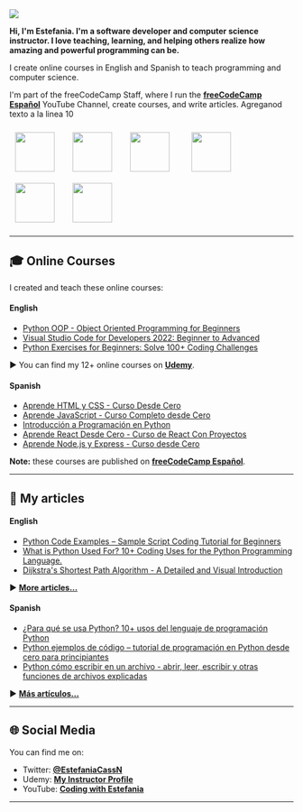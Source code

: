 <img src="./assets/greetings.gif">

<br>

**Hi, I'm Estefania. I'm a software developer and computer science instructor. I love teaching, learning, and helping others realize how amazing and powerful programming can be.**

I create online courses in English and Spanish to teach programming and computer science.

I'm part of the freeCodeCamp Staff, where I run the [**freeCodeCamp Español**](https://www.youtube.com/freecodecampespanol) YouTube Channel, create courses, and write articles.
Agreganod texto a la linea 10 

<img width="70px" 
    height="70px" 
    style="margin: 10px"
    src="./assets/html.svg"> &nbsp;
<img width="70px" 
    height="70px" 
    style="margin: 10px"
    src="./assets/css.svg"> &nbsp;
<img width="70px" 
    height="70px" 
    style="margin: 10px"
    src="./assets/javascript.svg"> &nbsp; &nbsp;
<img width="70px" 
    height="70px" 
    style="margin: 10px"
    src="./assets/python.svg"> &nbsp;
<img width="70px" 
    height="70px" 
    style="margin: 10px"
    src="./assets/react.svg"> &nbsp;
<img width="70px" 
    height="70px" 
    style="margin: 10px"
    src="./assets/node.svg">

-----

## 🎓 Online Courses

I created and teach these online courses:

#### English

- [Python OOP - Object Oriented Programming for Beginners](https://www.udemy.com/course/python-object-oriented-programming-oop/)
- [Visual Studio Code for Developers 2022: Beginner to Advanced](https://www.udemy.com/course/learn-visual-studio-code-vscode-course/)
- [Python Exercises for Beginners: Solve 100+ Coding Challenges](https://www.udemy.com/course/python-exercises-for-beginners-solve-coding-challenges/)

▶ You can find my 12+ online courses on [**Udemy**](https://www.udemy.com/user/estefania-cn/). 

#### Spanish

- [Aprende HTML y CSS - Curso Desde Cero](https://www.youtube.com/watch?v=XqFR2lqBYPs)
- [Aprende JavaScript - Curso Completo desde Cero](https://www.youtube.com/watch?v=ivdTnPl1ND0)
- [Introducción a Programación en Python](https://www.youtube.com/watch?v=DLikpfc64cA)
- [Aprende React Desde Cero - Curso de React Con Proyectos](https://www.youtube.com/watch?v=6Jfk8ic3KVk)
- [Aprende Node.js y Express - Curso desde Cero](https://www.youtube.com/watch?v=1hpc70_OoAg)

**Note:** these courses are published on [**freeCodeCamp Español**](https://www.youtube.com/freecodecampespanol). 

--------



## 📘 My articles 

#### English

- [Python Code Examples – Sample Script Coding Tutorial for Beginners](https://www.freecodecamp.org/news/python-code-examples-sample-script-coding-tutorial-for-beginners/)
- [What is Python Used For? 10+ Coding Uses for the Python Programming Language.](https://www.freecodecamp.org/news/what-is-python-used-for-10-coding-uses-for-the-python-programming-language/)
- [Dijkstra's Shortest Path Algorithm - A Detailed and Visual Introduction](https://www.freecodecamp.org/news/dijkstras-shortest-path-algorithm-visual-introduction/)


▶ [**More articles...**](https://freecodecamp.org/news/author/estefaniacn)

#### Spanish

- [¿Para qué se usa Python? 10+ usos del lenguaje de programación Python](https://www.freecodecamp.org/espanol/news/para-que-se-usa-python-10-usos-del-lenguaje-de-programacion-python/)
- [Python ejemplos de código – tutorial de programación en Python desde cero para principiantes](https://www.freecodecamp.org/espanol/news/python-ejemplos-de-codigo-tutorial-de-programacion-en-python-desde-cero-para-principiantes/)
- [Python cómo escribir en un archivo - abrir, leer, escribir y otras funciones de archivos explicadas](https://www.freecodecamp.org/espanol/news/python-como-escribir-en-un-archivo-abrir-leer-escribir-y-otras-funciones-de-archivos-explicadas/)

▶ [**Más artículos...**](https://www.freecodecamp.org/espanol/news/author/estefaniacn)

--------


## 🌐 Social Media

You can find me on:

- Twitter: [**@EstefaniaCassN**](https://twitter.com/EstefaniaCassN)
- Udemy: [**My Instructor Profile**](https://www.udemy.com/user/estefania-cn/)
- YouTube: [**Coding with Estefania**](https://www.youtube.com/codingwithestefania) 
 
--------
